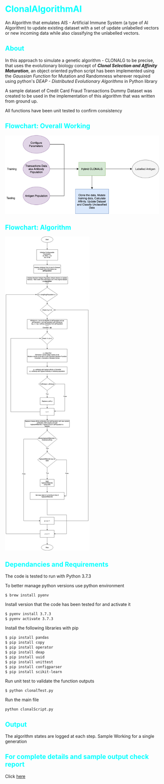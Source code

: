 # <span style="color:aqua">ClonalAlgorithmAI</span>
An Algorithm that emulates AIS - Artificial Immune System  (a type of AI Algorithm) to update existing dataset with a set of update unlabelled vectors or new incoming data while also classifying the unlabelled vectors.

## <span style="color:aqua">About</span>

In this approach to simulate a genetic algorithm - CLONALG to be precise, that uses the evolutionary biology concept of ***Clonal Selection and Affinity Maturation***, an object oriented python script has been implemented using the *Gaussian Function* for Mutation and Randomness wherever required using python's *DEAP - Distributed Evolutionary Algorithms* in Python library

A sample dataset of Credit Card Fraud Transactions Dummy Dataset was created to be used in the implementation of this algorithm that was written from ground up.

All functions have been unit tested to confirm consistency

## <span style="color:aqua">Flowchart: Overall Working</span>

![hybrid-clonalg-diag](img/hybrid-clonalg-diag.png)

## <span style="color:aqua">Flowchart: Algorithm</span>

![CLONALG FOR CREDIT CARD FRAUD DETECTION](img/clonalg_flowchart_knn.png)

## <span style="color:aqua">Dependancies and Requirements</span>

The code is tested to run with Python 3.7.3

To better manage python versions use python environment

```
$ brew install pyenv
```
Install version that the code has been tested for and activate it
```
$ pyenv install 3.7.3
$ pyenv activate 3.7.3
```
Install the following libraries with pip
```
$ pip install pandas
$ pip install copy
$ pip install operator
$ pip install deap
$ pip install uuid
$ pip install unittest
$ pip install configparser
$ pip install scikit-learn
```
Run unit test to validate the function outputs
```
$ python clonalTest.py
```

Run the main file

```
python clonalScript.py
```

## <span style="color:aqua">Output</span>

The algorithm states are logged at each step. Sample Working for a single generation

## <span style="color:aqua">For complete details and sample output check report</span>

Click [here](./reportDoc.pdf)


